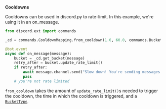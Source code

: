 **Cooldowns**

Cooldowns can be used in discord.py to rate-limit. In this example, we're using it in an on_message.

```python
from discord.ext import commands

_cd = commands.CooldownMapping.from_cooldown(1.0, 60.0, commands.BucketType.user)

@bot.event
async def on_message(message):
    bucket = _cd.get_bucket(message)
    retry_after = bucket.update_rate_limit()
    if retry_after:
        await message.channel.send("Slow down! You're sending messages too fast")
        pass
    # you're not rate limited
```

`from_cooldown` takes the amount of `update_rate_limit()`s needed to trigger the cooldown, the time in which the cooldown is triggered, and a [`BucketType`](discordpy.readthedocs.io/en/latest/ext/commands/api.html#discord.discord.ext.commands.BucketType).
